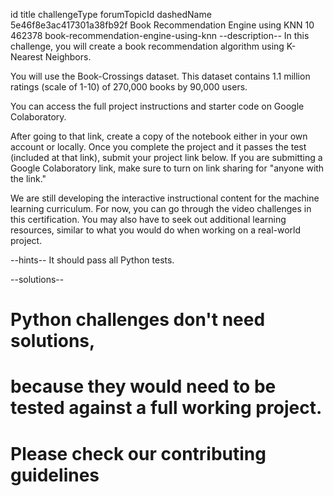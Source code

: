 id	title	challengeType	forumTopicId	dashedName
5e46f8e3ac417301a38fb92f
Book Recommendation Engine using KNN
10
462378
book-recommendation-engine-using-knn
--description--
In this challenge, you will create a book recommendation algorithm using K-Nearest Neighbors.

You will use the Book-Crossings dataset. This dataset contains 1.1 million ratings (scale of 1-10) of 270,000 books by 90,000 users.

You can access the full project instructions and starter code on Google Colaboratory.

After going to that link, create a copy of the notebook either in your own account or locally. Once you complete the project and it passes the test (included at that link), submit your project link below. If you are submitting a Google Colaboratory link, make sure to turn on link sharing for "anyone with the link."

We are still developing the interactive instructional content for the machine learning curriculum. For now, you can go through the video challenges in this certification. You may also have to seek out additional learning resources, similar to what you would do when working on a real-world project.

--hints--
It should pass all Python tests.

--solutions--
  # Python challenges don't need solutions,
  # because they would need to be tested against a full working project.
  # Please check our contributing guidelines
